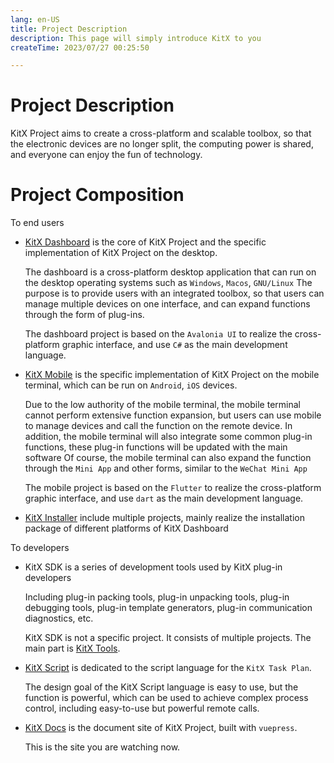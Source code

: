 ```yaml
---
lang: en-US
title: Project Description
description: This page will simply introduce KitX to you
createTime: 2023/07/27 00:25:50

---
```


# Project Description

KitX Project aims to create a cross-platform and scalable toolbox, so that the electronic devices are no longer split, the computing power is shared, and everyone can enjoy the fun of technology.

# Project Composition

To end users

- [KitX Dashboard](https://github.com/Crequency/KitX-Dashboard) is the core of KitX Project and the specific implementation of KitX Project on the desktop.

  The dashboard is a cross-platform desktop application that can run on the desktop operating systems such as `Windows`, `Macos`, `GNU/Linux`
  The purpose is to provide users with an integrated toolbox, so that users can manage multiple devices on one interface, and can expand functions through the form of plug-ins.

  The dashboard project is based on the `Avalonia UI` to realize the cross-platform graphic interface, and use `C#` as the main development language.

- [KitX Mobile](https://github.com/Crequency/KitX-Mobile) is the specific implementation of KitX Project on the mobile terminal, which can be run on `Android`, `iOS` devices.

  Due to the low authority of the mobile terminal, the mobile terminal cannot perform extensive function expansion, but users can use mobile to manage devices and call the function on the remote device.
  In addition, the mobile terminal will also integrate some common plug-in functions, these plug-in functions will be updated with the main software
  Of course, the mobile terminal can also expand the function through the `Mini App` and other forms, similar to the `WeChat Mini App`

  The mobile project is based on the `Flutter` to realize the cross-platform graphic interface, and use `dart` as the main development language.

- [KitX Installer](https://github.com/Crequency/KitX-Installer) include multiple projects, mainly realize the installation package of different platforms of KitX Dashboard

To developers

- KitX SDK is a series of development tools used by KitX plug-in developers

  Including plug-in packing tools, plug-in unpacking tools, plug-in debugging tools, plug-in template generators, plug-in communication diagnostics, etc.

  KitX SDK is not a specific project. It consists of multiple projects. The main part is [KitX Tools](https://github.com/Crequency/KitX-Tools).

- [KitX Script](https://github.com/Crequency/KitX-Script) is dedicated to the script language for the `KitX Task Plan`.

  The design goal of the KitX Script language is easy to use, but the function is powerful, which can be used to achieve complex process control, including easy-to-use but powerful remote calls.

- [KitX Docs](https://github.com/Crequency/KitX-Docs) is the document site of KitX Project, built with `vuepress`.

  This is the site you are watching now.
